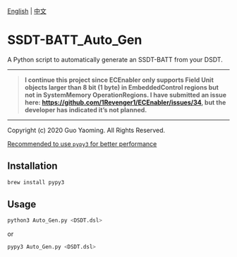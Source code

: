 [English](./README_en.md) | [中文](./README.md)

# SSDT-BATT_Auto_Gen

A Python script to automatically generate an SSDT-BATT from your DSDT.

---

> **I continue this project since ECEnabler only supports Field Unit objects larger than 8 bit (1 byte) in EmbeddedControl regions but not in SystemMemory OperationRegions. I have submitted an issue here: https://github.com/1Revenger1/ECEnabler/issues/34, but the developer has indicated it’s not planned.**

---

Copyright (c) 2020 Guo Yaoming. All Rights Reserved.

<u>Recommended to use `pypy3` for better performance</u>

## Installation

```bash
brew install pypy3
```
## Usage

```bash
python3 Auto_Gen.py <DSDT.dsl>
```
or
```bash
pypy3 Auto_Gen.py <DSDT.dsl>
```

